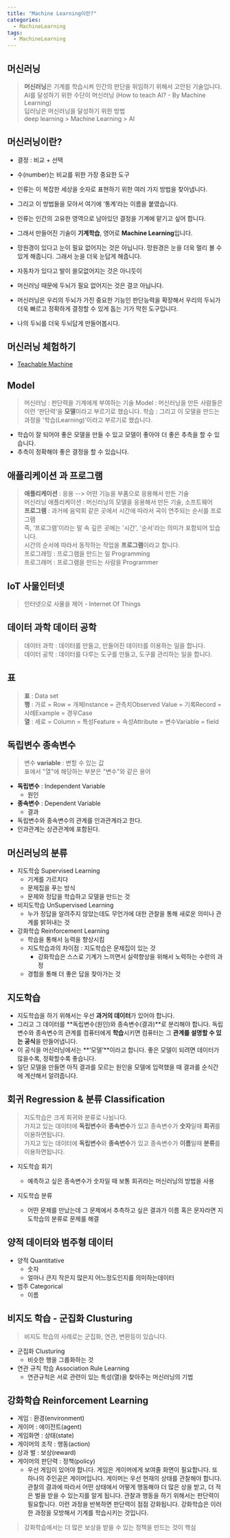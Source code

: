 ```yaml
---
title: "Machine Learning이란?"
categories:
  - MachineLearning
tags:
  - MachineLearning
---
```


## 머신러닝
> **머신러닝**은 기계를 학습시켜 인간의 판단을 위임하기 위해서 고안된 기술입니다.    
> AI를 달성하기 위한 수단이 머신러닝 (How to teach AI? - By Machine Learning)  
> 딥러닝은 머신러닝을 달성하기 위한 방법  
> deep learning > Machine Learning > AI

## 머신러닝이란?
- 결정 : 비교 + 선택 
- 수(number)는 비교를 위한 가장 중요한 도구
- 인류는 이 복잡한 세상을 숫자로 표현하기 위한 여러 가지 방법을 찾아냅니다.
- 그리고 이 방법들을 모아서 여기에 ‘통계’라는 이름을 붙였습니다.
- 인류는 인간의 고유한 영역으로 남아있던 결정을 기계에 맡기고 싶어 합니다.
- 그래서 만들어진 기술이 **기계학습**, 영어로 **Machine Learning**입니다.

- 망원경이 있다고 눈이 필요 없어지는 것은 아닙니다. 망원경은 눈을 더욱 멀리 볼 수 있게 해줍니다. 그래서 눈을 더욱 눈답게 해줍니다.
- 자동차가 있다고 발이 쓸모없어지는 것은 아니듯이
- 머신러닝 때문에 두뇌가 필요 없어지는 것은 결코 아닙니다.
- 머신러닝은 우리의 두뇌가 가진 중요한 기능인 판단능력을 확장해서 우리의 두뇌가 더욱 빠르고 정확하게 결정할 수 있게 돕는 기가 막힌 도구입니다.

- 나의 두뇌를 더욱 두뇌답게 만들어봅시다.

## 머신러닝 체험하기
- [Teachable Machine](https://teachablemachine.withgoogle.com/)

## Model
> 머신러닝 : 판단력을 기계에게 부여하는 기술
> Model : 머신러닝을 만든 사람들은 이런 '판단력'을 **모델**이라고 부르기로 했습니다.
> 학습 : 그리고 이 모델을 만드는 과정을 '학습(Learning)'이라고 부르기로 했습니다.


- 학습이 잘 되어야 좋은 모델을 만들 수 있고 모델이 좋아야 더 좋은 추측을 할 수 있습니다.
- 추측이 정확해야 좋은 결정을 할 수 있습니다.

## 애플리케이션 과 프로그램
> **애플리케이션** : 응용 --> 어떤 기능을 부품으로 응용해서 만든 기술  
> 머신러닝 애플리케이션 : 머신러닝의 모델을 응용해서 만든 기술, 소프트웨어  
> **프로그램** : 과거에 음악회 같은 곳에서 시간에 따라서 곡이 연주되는 순서를 프로그램  
> 즉, ‘프로그램’이라는 말 속 깊은 곳에는 '시간', '순서'라는 의미가 포함되어 있습니다.  
> 시간의 순서에 따라서 동작하는 작업을 **프로그램**이라고 합니다.  
> 프로그래밍 : 프로그램을 만드는 일 Programming  
> 프로그래머 : 프로그램을 만드는 사람을 Programmer  

## IoT 사물인터넷
> 인터넷으로 사물을 제어 - Internet Of Things  

## 데이터 과학 데이터 공학
> 데이터 과학 : 데이터를 만들고, 만들어진 데이터를 이용하는 일을 합니다.  
> 데이터 공학 : 데이터를 다루는 도구를 만들고, 도구를 관리하는 일을 합니다.  

## 표
> **표** : Data set  
> **행** : 가로 = Row = 개체Instance = 관측치Observed Value = 기록Record = 사례Example = 경우Case  
> **열** : 세로 = Column = 특성Feature = 속성Attribute = 변수Variable = field

## 독립변수 종속변수
> 변수 **variable** : 변할 수 있는 값  
> 표에서 "열"에 해당하는 부분은 "변수"와 같은 용어  


- **독립변수** : Independent Variable 
    - 원인
- **종속변수** : Dependent Variable 
    - 결과
- 독립변수와 종속변수의 관계를 인과관계라고 한다.
- 인과관계는 상관관계에 포함된다. 

## 머신러닝의 분류
- 지도학습 Supervised Learning
    - 기계를 가르치다
    - 문제집을 푸는 방식 
    - 문제와 정답을 학습하고 모델을 만드는 것
- 비지도학습 UnSupervised Learning
    - 누가 정답을 알려주지 않았는데도 무언가에 대한 관찰을 통해 새로운 의미나 관계를 밝혀내는 것
- 강화학습 Reinforcement Learning
    - 학습을 통해서 능력을 향상시킴
    - 지도학습과의 차이점 : 지도학습은 문제집이 있는 것
        - 강화학습은 스스로 기계가 느끼면서 실력향상을 위해서 노력하는 수련의 과정
    - 경험을 통해 더 좋은 답을 찾아가는 것

## 지도학습
- 지도학습을 하기 위해서는 우선 **과거의 데이터**가 있어야 합니다.
- 그리고 그 데이터를 **독립변수(원인)와 종속변수(결과)**로
분리해야 합니다. 독립변수와 종속변수의 관계를 컴퓨터에게 **학습**시키면 컴퓨터는 그 **관계를 설명할 수 있는 공식**을 만들어냅니다.
- 이 공식을 머신러닝에서는 **‘모델’**이라고 합니다. 좋은 모델이 되려면 데이터가 많을수록, 정확할수록 좋습니다.
- 일단 모델을 만들면 아직 결과를 모르는 원인을 모델에 입력했을 때 결과를 순식간에 계산해서 알려줍니다.  

## 회귀 Regression & 분류 Classification
> 지도학습은 크게 회귀와 분류로 나뉩니다.  
> 가지고 있는 데이터에 **독립변수**와 **종속변수**가 있고 종속변수가 **숫자**일때 **회귀**를 이용하면됩니다.  
> 가지고 있는 데이터에 **독립변수**와 **종속변수**가 있고 종속변수가 **이름**일때 **분류**를 이용하면됩니다.  



- 지도학습 회기
    - 예측하고 싶은 종속변수가 숫자일 때 보통 회귀라는 머신러닝의 방법을 사용

- 지도학습 분류
    - 어떤 문제를 만났는데 그 문제에서 추측하고 싶은 결과가 이름 혹은 문자라면 지도학습의 분류로 문제를 해결

## 양적 데이터와 범주형 데이터
- 양적 Quantitative
    - 숫자
    - 얼마나 큰지 작은지 많은지 어느정도인지를 의미하는데이터
- 범주 Categorical
    - 이름

## 비지도 학습 - 군집화 Clusturing
> 비지도 학습의 사례로는 군집화, 연관, 변환등이 있습니다.  


- 군집화 Clusturing 
    - 비슷한 행을 그룹화하는 것
- 연관 규칙 학습 Association Rule Learning 
    - 연관규칙은 서로 관련이 있는 특성(열)을 찾아주는 머신러닝의 기법

## 강화학습 Reinforcement Learning
- 게임 : 환경(environment)
- 게이머 : 에이전트(agent)
- 게임화면 : 상태(state)
- 게이머의 조작 : 행동(action)
- 상과 벌 : 보상(reward)
- 게이머의 판단력 : 정책(policy)
    - 우선 게임이 있어야 합니다. 게임은 게이머에게 보여줄 화면이 필요합니다. 또 하나의 주인공은 게이머입니다. 게이머는 우선 현재의 상태를 관찰해야 합니다.관찰의 결과에 따라서 어떤 상태에서 어떻게 행동해야 더 많은 상을 받고, 더 적은 벌을 받을 수 있는지를 알게 됩니다. 관찰과 행동을 하기 위해서는 판단력이 필요합니다. 이런 과정을 반복하면 판단력이 점점 강화됩니다. 강화학습은 이러한 과정을 모방해서 기계를 학습시키는 것입니다.


> 강화학습에서는 더 많은 보상을 받을 수 있는 정책을 만드는 것이 핵심